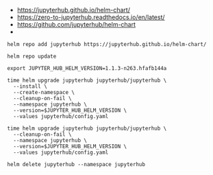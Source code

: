 
* https://jupyterhub.github.io/helm-chart/
* https://zero-to-jupyterhub.readthedocs.io/en/latest/
* https://github.com/jupyterhub/helm-chart
* 

~~~
helm repo add jupyterhub https://jupyterhub.github.io/helm-chart/

helm repo update

export JUPYTER_HUB_HELM_VERSION=1.1.3-n263.hfafb144a

time helm upgrade jupyterhub jupyterhub/jupyterhub \
  --install \
  --create-namespace \
  --cleanup-on-fail \
  --namespace jupyterhub \
  --version=$JUPYTER_HUB_HELM_VERSION \
  --values jupyterhub/config.yaml

time helm upgrade jupyterhub jupyterhub/jupyterhub \
  --cleanup-on-fail \
  --namespace jupyterhub \
  --version=$JUPYTER_HUB_HELM_VERSION \
  --values jupyterhub/config.yaml

helm delete jupyterhub --namespace jupyterhub
~~~
